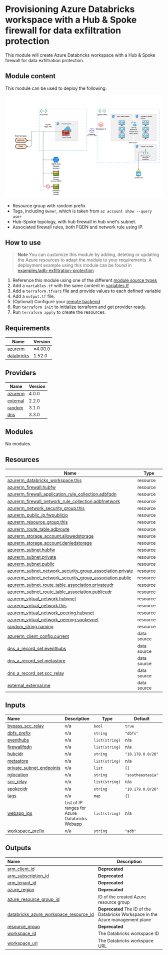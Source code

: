 # Provisioning Azure Databricks workspace with a Hub & Spoke firewall for data exfiltration protection

This module will create Azure Databricks workspace with a Hub & Spoke firewall for data exfiltration protection.

## Module content

This module can be used to deploy the following:

![alt text](https://raw.githubusercontent.com/databricks/terraform-databricks-examples/main/modules/adb-exfiltration-protection/images/adb-exfiltration-classic.png?raw=true)

* Resource group with random prefix
* Tags, including `Owner`, which is taken from `az account show --query user`
* Hub-Spoke topology, with hub firewall in hub vnet's subnet.
* Associated firewall rules, both FQDN and network rule using IP.


## How to use

> **Note**
> You can customize this module by adding, deleting or updating the Azure resources to adapt the module to your requirements.
> A deployment example using this module can be found in [examples/adb-exfiltration-protection](../../examples/adb-exfiltration-protection)

1. Reference this module using one of the different [module source types](https://developer.hashicorp.com/terraform/language/modules/sources)
2. Add a `variables.tf` with the same content in [variables.tf](variables.tf)
3. Add a `terraform.tfvars` file and provide values to each defined variable
4. Add a `output.tf` file.
5. (Optional) Configure your [remote backend](https://developer.hashicorp.com/terraform/language/settings/backends/azurerm)
6. Run `terraform init` to initialize terraform and get provider ready.
7. Run `terraform apply` to create the resources.

<!-- BEGIN_TF_DOCS -->
## Requirements

| Name                                                                         | Version |
|------------------------------------------------------------------------------|---------|
| <a name="requirement_azurerm"></a> [azurerm](#requirement\_azurerm)          | =4.00.0 |
| <a name="requirement_databricks"></a> [databricks](#requirement\_databricks) | 1.52.0  |

## Providers

| Name                                                             | Version |
|------------------------------------------------------------------|---------|
| <a name="provider_azurerm"></a> [azurerm](#provider\_azurerm)    | 4.0.0   |
| <a name="provider_external"></a> [external](#provider\_external) | 2.2.0   |
| <a name="provider_random"></a> [random](#provider\_random)       | 3.1.0   |
| <a name="provider_dns"></a> [dns](#provider\_dns)                | 3.3.0   |

## Modules

No modules.

## Resources

| Name                                                                                                                                                                                   | Type        |
|----------------------------------------------------------------------------------------------------------------------------------------------------------------------------------------|-------------|
| [azurerm_databricks_workspace.this](https://registry.terraform.io/providers/hashicorp/azurerm/2.83.0/docs/resources/databricks_workspace)                                              | resource    |
| [azurerm_firewall.hubfw](https://registry.terraform.io/providers/hashicorp/azurerm/2.83.0/docs/resources/firewall)                                                                     | resource    |
| [azurerm_firewall_application_rule_collection.adbfqdn](https://registry.terraform.io/providers/hashicorp/azurerm/2.83.0/docs/resources/firewall_application_rule_collection)           | resource    |
| [azurerm_firewall_network_rule_collection.adbfnetwork](https://registry.terraform.io/providers/hashicorp/azurerm/2.83.0/docs/resources/firewall_network_rule_collection)               | resource    |
| [azurerm_network_security_group.this](https://registry.terraform.io/providers/hashicorp/azurerm/2.83.0/docs/resources/network_security_group)                                          | resource    |
| [azurerm_public_ip.fwpublicip](https://registry.terraform.io/providers/hashicorp/azurerm/2.83.0/docs/resources/public_ip)                                                              | resource    |
| [azurerm_resource_group.this](https://registry.terraform.io/providers/hashicorp/azurerm/2.83.0/docs/resources/resource_group)                                                          | resource    |
| [azurerm_route_table.adbroute](https://registry.terraform.io/providers/hashicorp/azurerm/2.83.0/docs/resources/route_table)                                                            | resource    |
| [azurerm_storage_account.allowedstorage](https://registry.terraform.io/providers/hashicorp/azurerm/2.83.0/docs/resources/storage_account)                                              | resource    |
| [azurerm_storage_account.deniedstorage](https://registry.terraform.io/providers/hashicorp/azurerm/2.83.0/docs/resources/storage_account)                                               | resource    |
| [azurerm_subnet.hubfw](https://registry.terraform.io/providers/hashicorp/azurerm/2.83.0/docs/resources/subnet)                                                                         | resource    |
| [azurerm_subnet.private](https://registry.terraform.io/providers/hashicorp/azurerm/2.83.0/docs/resources/subnet)                                                                       | resource    |
| [azurerm_subnet.public](https://registry.terraform.io/providers/hashicorp/azurerm/2.83.0/docs/resources/subnet)                                                                        | resource    |
| [azurerm_subnet_network_security_group_association.private](https://registry.terraform.io/providers/hashicorp/azurerm/2.83.0/docs/resources/subnet_network_security_group_association) | resource    |
| [azurerm_subnet_network_security_group_association.public](https://registry.terraform.io/providers/hashicorp/azurerm/2.83.0/docs/resources/subnet_network_security_group_association)  | resource    |
| [azurerm_subnet_route_table_association.privateudr](https://registry.terraform.io/providers/hashicorp/azurerm/2.83.0/docs/resources/subnet_route_table_association)                    | resource    |
| [azurerm_subnet_route_table_association.publicudr](https://registry.terraform.io/providers/hashicorp/azurerm/2.83.0/docs/resources/subnet_route_table_association)                     | resource    |
| [azurerm_virtual_network.hubvnet](https://registry.terraform.io/providers/hashicorp/azurerm/2.83.0/docs/resources/virtual_network)                                                     | resource    |
| [azurerm_virtual_network.this](https://registry.terraform.io/providers/hashicorp/azurerm/2.83.0/docs/resources/virtual_network)                                                        | resource    |
| [azurerm_virtual_network_peering.hubvnet](https://registry.terraform.io/providers/hashicorp/azurerm/2.83.0/docs/resources/virtual_network_peering)                                     | resource    |
| [azurerm_virtual_network_peering.spokevnet](https://registry.terraform.io/providers/hashicorp/azurerm/2.83.0/docs/resources/virtual_network_peering)                                   | resource    |
| [random_string.naming](https://registry.terraform.io/providers/hashicorp/random/latest/docs/resources/string)                                                                          | resource    |
| [azurerm_client_config.current](https://registry.terraform.io/providers/hashicorp/azurerm/2.83.0/docs/data-sources/client_config)                                                      | data source |
| [dns_a_record_set.eventhubs](https://registry.terraform.io/providers/hashicorp/dns/latest/docs/data-sources/a_record_set)                                                              | data source |
| [dns_a_record_set.metastore](https://registry.terraform.io/providers/hashicorp/dns/latest/docs/data-sources/a_record_set)                                                              | data source |
| [dns_a_record_set.scc_relay](https://registry.terraform.io/providers/hashicorp/dns/latest/docs/data-sources/a_record_set)                                                              | data source |
| [external_external.me](https://registry.terraform.io/providers/hashicorp/external/latest/docs/data-sources/external)                                                                   | data source |

## Inputs

| Name                                                                                                           | Description                                   | Type           | Default           | Required |
|:---------------------------------------------------------------------------------------------------------------|-----------------------------------------------|----------------|-------------------|:--------:|
| <a name="input_bypass_scc_relay"></a> [bypass\_scc\_relay](#input\_bypass\_scc\_relay)                         | n/a                                           | `bool`         | `true`            |    no    |
| <a name="input_dbfs_prefix"></a> [dbfs\_prefix](#input\_dbfs\_prefix)                                          | n/a                                           | `string`       | `"dbfs"`          |    no    |
| <a name="input_eventhubs"></a> [eventhubs](#input\_eventhubs)                                                  | n/a                                           | `list(string)` | n/a               |   yes    |
| <a name="input_firewallfqdn"></a> [firewallfqdn](#input\_firewallfqdn)                                         | n/a                                           | `list(string)` | n/a               |   yes    |
| <a name="input_hubcidr"></a> [hubcidr](#input\_hubcidr)                                                        | n/a                                           | `string`       | `"10.178.0.0/20"` |    no    |
| <a name="input_metastore"></a> [metastore](#input\_metastore)                                                  | n/a                                           | `list(string)` | n/a               |   yes    |
| <a name="input_private_subnet_endpoints"></a> [private\_subnet\_endpoints](#input\_private\_subnet\_endpoints) | n/a                                           | `list`         | `[]`              |    no    |
| <a name="input_rglocation"></a> [rglocation](#input\_rglocation)                                               | n/a                                           | `string`       | `"southeastasia"` |    no    |
| <a name="input_scc_relay"></a> [scc\_relay](#input\_scc_relay)                                                 | n/a                                           | `list(string)` | n/a               |   yes    |
| <a name="input_spokecidr"></a> [spokecidr](#input\_spokecidr)                                                  | n/a                                           | `string`       | `"10.179.0.0/20"` |    no    |
| <a name="input_tags"></a> [tags](#input\_tags)                                                                 | n/a                                           | `map`          | `{}`              |    no    |
| <a name="input_webapp_ips"></a> [webapp\_ips](#input\_webapp\_ips)                                             | List of IP ranges for Azure Databricks Webapp | `list(string)` | n/a               |   yes    |
| <a name="input_workspace_prefix"></a> [workspace\_prefix](#input\_workspace\_prefix)                           | n/a                                           | `string`       | `"adb"`           |    no    |

## Outputs

| Name                                                                                                                                                           | Description                                                                     |
|:---------------------------------------------------------------------------------------------------------------------------------------------------------------|---------------------------------------------------------------------------------|
| <a name="output_arm_client_id"></a> [arm\_client\_id](#output\_arm\_client\_id)                                                                                | **Deprecated**                                                                  |
| <a name="output_arm_subscription_id"></a> [arm\_subscription\_id](#output\_arm\_subscription\_id)                                                              | **Deprecated**                                                                  |
| <a name="output_arm_tenant_id"></a> [arm\_tenant\_id](#output\_arm\_tenant\_id)                                                                                | **Deprecated**                                                                  |
| <a name="output_azure_region"></a> [azure\_region](#output\_azure\_region)                                                                                     | **Deprecated**                                                                  |
| <a name="output_azure_resource_group_id"></a> [azure\_resource\_group\_id](#output\_azure\_resource\_group\_id)                                                | ID of the created Azure resource group                                          |
| <a name="output_databricks_azure_workspace_resource_id"></a> [databricks\_azure\_workspace\_resource\_id](#output\_databricks\_azure\_workspace\_resource\_id) | **Deprecated** The ID of the Databricks Workspace in the Azure management plane |
| <a name="output_resource_group"></a> [resource\_group](#output\_resource\_group)                                                                               | **Deprecated**                                                                  |
| <a name="output_workspace_id"></a> [workspace\_id](#output\_workspace\_id)                                                                                     | The Databricks workspace ID                                                     |
| <a name="output_workspace_url"></a> [workspace\_url](#output\_workspace\_url)                                                                                  | The Databricks workspace URL                                                    |
<!-- END_TF_DOCS -->
